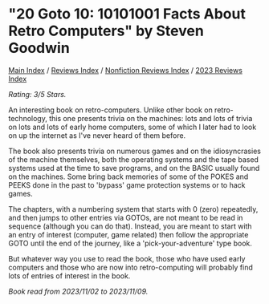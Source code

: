 # "20 Goto 10: 10101001 Facts About Retro Computers" by Steven Goodwin

[Main Index](../../../README.md) / [Reviews Index](../../README.md) / [Nonfiction Reviews Index](../README.md) / [2023 Reviews Index](README.md)

*Rating: 3/5 Stars.*

An interesting book on retro-computers. Unlike other book on retro-technology, this one presents trivia on the machines: lots and lots of trivia on lots and lots of early home computers, some of which I later had to look on up the internet as I've never heard of them before.

The book also presents trivia on numerous games and on the idiosyncrasies of the machine themselves, both the operating systems and the tape based systems used at the time to save programs, and on the BASIC usually found on the machines.  Some bring back memories of some of the POKES and PEEKS done in the past to 'bypass' game protection systems or to hack games.

The chapters, with a numbering system that starts with 0 (zero) repeatedly, and then jumps to other entries via GOTOs, are not meant to be read in sequence (although you can do that). Instead, you are meant to start with an entry of interest (computer, game related) then follow the appropriate GOTO until the end of the journey, like a 'pick-your-adventure' type book.

But whatever way you use to read the book, those who have used early computers and those who are now into retro-computing will probably find lots of entries of interest in the book.

*Book read from 2023/11/02 to 2023/11/09.*

